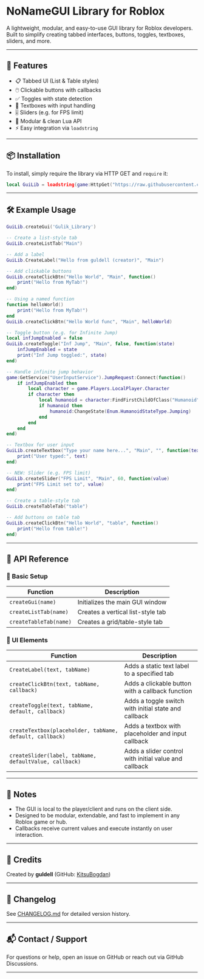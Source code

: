 # NoNameGUI Library for Roblox

A lightweight, modular, and easy-to-use GUI library for Roblox developers.  
Built to simplify creating tabbed interfaces, buttons, toggles, textboxes, sliders, and more.

---

## 🌟 Features

- 📋 Tabbed UI (List & Table styles)
- 🖱️ Clickable buttons with callbacks
- ✅ Toggles with state detection
- 🧾 Textboxes with input handling
- 🎚️ Sliders (e.g. for FPS limit)
- 🧩 Modular & clean Lua API
- ⚡ Easy integration via `loadstring`

---

## 📦 Installation

To install, simply require the library via HTTP GET and `require` it:

```lua
local GuiLib = loadstring(game:HttpGet("https://raw.githubusercontent.com/KitsuBogdan/Roblox/main/Libraries/NoNameGUI/Library.lua"))()
````

---

## 🛠️ Example Usage

```lua
GuiLib.createGui('Gulik_Library')

-- Create a list-style tab
GuiLib.createListTab("Main")

-- Add a label
GuiLib.CreateLabel("Hello from guldell (creator)", "Main")

-- Add clickable buttons
GuiLib.createClickBtn("Hello World", "Main", function()
    print("Hello from MyTab!")
end)

-- Using a named function
function helloWorld()
    print("Hello from MyTab!")
end
GuiLib.createClickBtn("Hello World func", "Main", helloWorld)

-- Toggle button (e.g. for Infinite Jump)
local infJumpEnabled = false
GuiLib.createToggle("Inf Jump", "Main", false, function(state)
    infJumpEnabled = state
    print("Inf Jump toggled:", state)
end)

-- Handle infinite jump behavior
game:GetService("UserInputService").JumpRequest:Connect(function()
    if infJumpEnabled then
        local character = game.Players.LocalPlayer.Character
        if character then
            local humanoid = character:FindFirstChildOfClass("Humanoid")
            if humanoid then
                humanoid:ChangeState(Enum.HumanoidStateType.Jumping)
            end
        end
    end
end)

-- Textbox for user input
GuiLib.createTextbox("Type your name here...", "Main", "", function(text)
    print("User typed:", text)
end)

-- NEW: Slider (e.g. FPS limit)
GuiLib.createSlider("FPS Limit", "Main", 60, function(value)
    print("FPS Limit set to", value)
end)

-- Create a table-style tab
GuiLib.createTableTab("table")

-- Add buttons on table tab
GuiLib.createClickBtn("Hello World", "table", function()
    print("Hello from table!")
end)
```

---

## 📄 API Reference

### 🧱 Basic Setup

| Function               | Description                       |
| ---------------------- | --------------------------------- |
| `createGui(name)`      | Initializes the main GUI window   |
| `createListTab(name)`  | Creates a vertical list-style tab |
| `createTableTab(name)` | Creates a grid/table-style tab    |

### 🔘 UI Elements

| Function                                                 | Description                                           |
| -------------------------------------------------------- | ----------------------------------------------------- |
| `CreateLabel(text, tabName)`                             | Adds a static text label to a specified tab           |
| `createClickBtn(text, tabName, callback)`                | Adds a clickable button with a callback function      |
| `createToggle(text, tabName, default, callback)`         | Adds a toggle switch with initial state and callback  |
| `createTextbox(placeholder, tabName, default, callback)` | Adds a textbox with placeholder and input callback    |
| `createSlider(label, tabName, defaultValue, callback)`   | Adds a slider control with initial value and callback |

---

## 📌 Notes

* The GUI is local to the player/client and runs on the client side.
* Designed to be modular, extendable, and fast to implement in any Roblox game or hub.
* Callbacks receive current values and execute instantly on user interaction.

---

## 🙏 Credits

Created by **guldell** (GitHub: [KitsuBogdan](https://github.com/KitsuBogdan))

---

## 📅 Changelog

See [CHANGELOG.md](CHANGELOG.md) for detailed version history.

---

## 📬 Contact / Support

For questions or help, open an issue on GitHub or reach out via GitHub Discussions.

---
